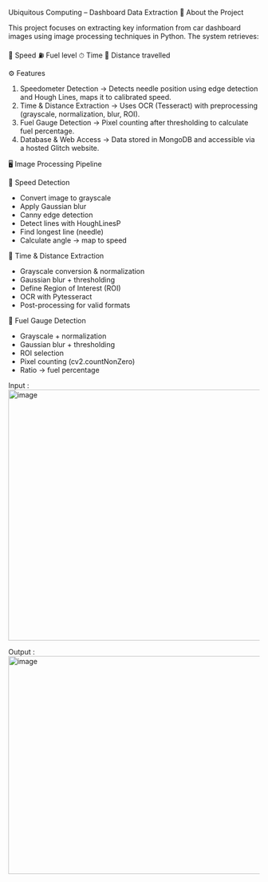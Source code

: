 Ubiquitous Computing – Dashboard Data Extraction
📌 About the Project

This project focuses on extracting key information from car dashboard images using image processing techniques in Python.
The system retrieves:

🚗 Speed
⛽ Fuel level
⏱ Time
📍 Distance travelled

⚙️ Features

1) Speedometer Detection → Detects needle position using edge detection and Hough Lines, maps it to calibrated speed.
2) Time & Distance Extraction → Uses OCR (Tesseract) with preprocessing (grayscale, normalization, blur, ROI).
3) Fuel Gauge Detection → Pixel counting after thresholding to calculate fuel percentage.
4) Database & Web Access → Data stored in MongoDB and accessible via a hosted Glitch website.

🖥️ Image Processing Pipeline

🔹 Speed Detection
- Convert image to grayscale
- Apply Gaussian blur
- Canny edge detection
- Detect lines with HoughLinesP
- Find longest line (needle)
- Calculate angle → map to speed

🔹 Time & Distance Extraction
- Grayscale conversion & normalization
- Gaussian blur + thresholding
- Define Region of Interest (ROI)
- OCR with Pytesseract
- Post-processing for valid formats

🔹 Fuel Gauge Detection
- Grayscale + normalization
- Gaussian blur + thresholding
- ROI selection
- Pixel counting (cv2.countNonZero)
- Ratio → fuel percentage
  
Input :
<img width="709" height="503" alt="image" src="https://github.com/user-attachments/assets/de5833dd-547b-4242-900a-058c448d1ebe" />

Output : 
<img width="792" height="437" alt="image" src="https://github.com/user-attachments/assets/fd556888-fbab-451f-a134-7897a57af7f7" />

